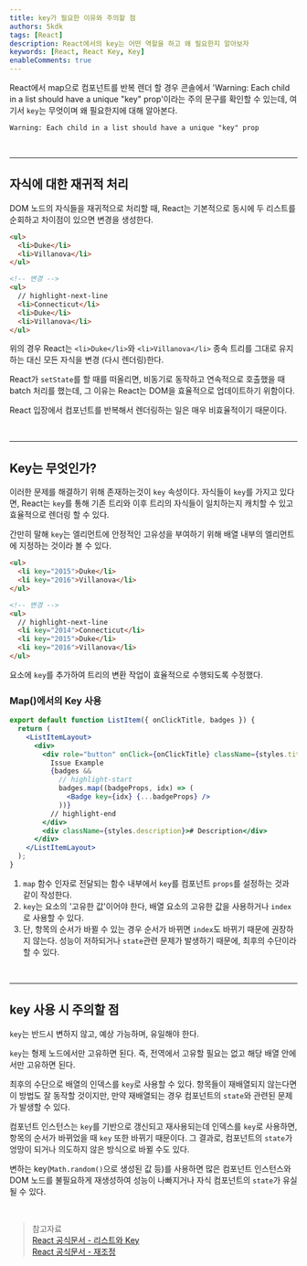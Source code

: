 ```yaml
---
title: key가 필요한 이유와 주의할 점
authors: 5kdk
tags: [React]
description: React에서의 key는 어떤 역할을 하고 왜 필요한지 알아보자
keywords: [React, React Key, Key]
enableComments: true
---
```


React에서 map으로 컴포넌트를 반복 렌더 할 경우 콘솔에서 'Warning: Each child in a list should have a unique "key" prop'이라는 주의 문구를 확인할 수 있는데, 여기서 `key`는 무엇이며 왜 필요한지에 대해 알아본다.

```
Warning: Each child in a list should have a unique "key" prop
```

<!--truncate-->

<br />

---

## 자식에 대한 재귀적 처리

DOM 노드의 자식들을 재귀적으로 처리할 때, React는 기본적으로 동시에 두 리스트를 순회하고 차이점이 있으면 변경을 생성한다.

```html
<ul>
  <li>Duke</li>
  <li>Villanova</li>
</ul>

<!-- 변경 -->
<ul>
  // highlight-next-line
  <li>Connecticut</li>
  <li>Duke</li>
  <li>Villanova</li>
</ul>
```

위의 경우 React는 `<li>Duke</li>`와 `<li>Villanova</li>` 종속 트리를 그대로 유지하는 대신 모든 자식을 변경 (다시 렌더링)한다.

React가 `setState`를 할 때를 떠올리면, 비동기로 동작하고 연속적으로 호출했을 때 batch 처리를 했는데, 그 이유는 React는 DOM을 효율적으로 업데이트하기 위함이다.

React 입장에서 컴포넌트를 반복해서 렌더링하는 일은 매우 비효율적이기 때문이다.

<br />

---

## Key는 무엇인가?

이러한 문제를 해결하기 위해 존재하는것이 `key` 속성이다. 자식들이 `key`를 가지고 있다면, React는 `key`를 통해 기존 트리와 이후 트리의 자식들이 일치하는지 캐치할 수 있고 효율적으로 렌더링 할 수 있다.

간만히 말해 `key`는 엘리먼트에 안정적인 고유성을 부여하기 위해 배열 내부의 엘리먼트에 지정하는 것이라 볼 수 있다.

```html
<ul>
  <li key="2015">Duke</li>
  <li key="2016">Villanova</li>
</ul>

<!-- 변경 -->
<ul>
  // highlight-next-line
  <li key="2014">Connecticut</li>
  <li key="2015">Duke</li>
  <li key="2016">Villanova</li>
</ul>
```

요소에 `key`를 추가하여 트리의 변환 작업이 효율적으로 수행되도록 수정했다.

### Map()에서의 Key 사용

```jsx
export default function ListItem({ onClickTitle, badges }) {
  return (
    <ListItemLayout>
      <div>
        <div role="button" onClick={onClickTitle} className={styles.title}>
          Issue Example
          {badges &&
            // highlight-start
            badges.map((badgeProps, idx) => (
              <Badge key={idx} {...badgeProps} />
            ))}
          // highlight-end
        </div>
        <div className={styles.description}># Description</div>
      </div>
    </ListItemLayout>
  );
}
```

1. `map` 함수 인자로 전달되는 함수 내부에서 `key`를 컴포넌트 `props`를 설정하는 것과 같이 작성한다.
2. `key`는 요소의 '고유한 값'이어야 한다, 배열 요소의 고유한 값을 사용하거나 `index`로 사용할 수 있다.
3. 단, 항목의 순서가 바뀔 수 있는 경우 순서가 바뀌면 `index`도 바뀌기 때문에 권장하지 않는다. 성능이 저하되거나 `state`관련 문제가 발생하기 때문에, 최후의 수단이라 할 수 있다.

<br />

---

## key 사용 시 주의할 점

`key`는 반드시 변하지 않고, 예상 가능하며, 유일해야 한다.

`key`는 형제 노드에서만 고유하면 된다. 즉, 전역에서 고유할 필요는 없고 해당 배열 안에서만 고유하면 된다.

최후의 수단으로 배열의 인덱스를 `key`로 사용할 수 있다. 항목들이 재배열되지 않는다면 이 방법도 잘 동작할 것이지만, 만약 재배열되는 경우 컴포넌트의 `state`와 관련된 문제가 발생할 수 있다.

컴포넌트 인스턴스는 `key`를 기반으로 갱신되고 재사용되는데 인덱스를 `key`로 사용하면, 항목의 순서가 바뀌었을 때 `key` 또한 바뀌기 때문이다. 그 결과로, 컴포넌트의 `state`가 엉망이 되거나 의도하지 않은 방식으로 바뀔 수도 있다.

변하는 key(`Math.random()`으로 생성된 값 등)를 사용하면 많은 컴포넌트 인스턴스와 DOM 노드를 불필요하게 재생성하여 성능이 나빠지거나 자식 컴포넌트의 `state`가 유실될 수 있다.

<br />

> 참고자료  
> [React 공식문서 - 리스트와 Key](https://ko.reactjs.org/docs/lists-and-keys)  
> [React 공식문서 - 재조정](https://ko.reactjs.org/docs/reconciliation)
